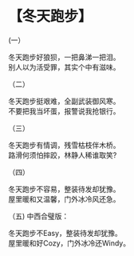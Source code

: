 # 【冬天跑步】

 (一）

冬天跑步好狼狈，一把鼻涕一把泪。  
别人以为活受罪，其实个中有滋味。

（二）

冬天跑步挺艰难，全副武装御风寒。  
不要把我当坏蛋，报警说我抢银行。

（三）

冬天跑步有情调，残雪枯枝伴木桥。  
路滑何须怕摔跤，林静人稀谁取笑?

（四）

冬天跑步不容易，整装待发却犹豫。  
屋里暖和又温馨，门外冰冷风还急。

（五) 中西合璧版：

冬天跑步不Easy，整装待发却犹豫。  
屋里暖和好Cozy，门外冰冷还Windy。
